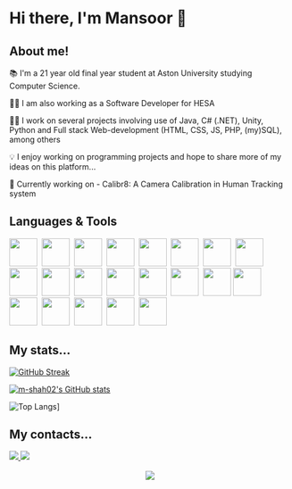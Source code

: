 <body>
  <h1> Hi there, I'm Mansoor 👋</h1>
  
  <h2> About me!</h2>
  <p> 📚 I'm a 21 year old final year student at Aston University studying Computer Science. </p>
  <p> 👨‍💼 I am also working as a Software Developer for HESA </p>
  <p> 👨‍💻 I work on several projects involving use of Java, C# (.NET), Unity, Python and Full stack Web-development (HTML, CSS, JS, PHP, (my)SQL), among others</p>
  <p> 💡 I enjoy working on programming projects and hope to share more of my ideas on this platform...</p>
  <p> 🌱 Currently working on - Calibr8: A Camera Calibration in Human Tracking system</p>
  
  <h2>Languages & Tools</h2>
  <div id="tech-icons">
    <img src="https://cdn.jsdelivr.net/gh/devicons/devicon/icons/csharp/csharp-original.svg" height = 50px width = 50px/>&nbsp;
    <img src="https://cdn.jsdelivr.net/gh/devicons/devicon/icons/dotnetcore/dotnetcore-original.svg" height = 50px width = 50px/>&nbsp;      
    <img src="https://cdn.jsdelivr.net/gh/devicons/devicon/icons/java/java-original-wordmark.svg" height = 50px width = 50px/>&nbsp;
    <img src="https://cdn.jsdelivr.net/gh/devicons/devicon/icons/intellij/intellij-original.svg" height = 50px width = 50px/>&nbsp;
    <img src="https://cdn.jsdelivr.net/gh/devicons/devicon/icons/html5/html5-original.svg" height = 50px width = 50px/>&nbsp;
    <img src="https://cdn.jsdelivr.net/gh/devicons/devicon/icons/bootstrap/bootstrap-original.svg" height = 50px width = 50px/>&nbsp;
    <img src="https://cdn.jsdelivr.net/gh/devicons/devicon/icons/css3/css3-original.svg" height = 50px width = 50px/>&nbsp;
    <img src="https://cdn.jsdelivr.net/gh/devicons/devicon/icons/php/php-original.svg" height = 50px width = 50px/>&nbsp; 
    <img src="https://cdn.jsdelivr.net/gh/devicons/devicon/icons/javascript/javascript-original.svg" height = 50px width = 50px/>&nbsp;
    <img src="https://cdn.jsdelivr.net/gh/devicons/devicon/icons/python/python-original-wordmark.svg" height = 50px width = 50px/>&nbsp;
    <img src="https://cdn.jsdelivr.net/gh/devicons/devicon/icons/pycharm/pycharm-original.svg" height=50px width=50px/>&nbsp;        
    <img src="https://cdn.jsdelivr.net/gh/devicons/devicon/icons/unity/unity-original.svg" height = 50px width = 50px/>&nbsp;
    <img src="https://cdn.jsdelivr.net/gh/devicons/devicon/icons/visualstudio/visualstudio-plain.svg" height = 50px width = 50px/>&nbsp;
    <img src="https://cdn.jsdelivr.net/gh/devicons/devicon/icons/vscode/vscode-original-wordmark.svg" height = 50px width = 50px/>&nbsp;
    <img src="https://cdn.jsdelivr.net/gh/devicons/devicon/icons/mysql/mysql-original.svg" height=50px width=50px/>        
    <img src="https://cdn.jsdelivr.net/gh/devicons/devicon/icons/microsoftsqlserver/microsoftsqlserver-plain.svg" height=50px width=50px/>&nbsp; 
    <img src="https://cdn.jsdelivr.net/gh/devicons/devicon/icons/git/git-original.svg" height = 50px width = 50px/>&nbsp;
    <img src="https://cdn.jsdelivr.net/gh/devicons/devicon/icons/github/github-original.svg" height = 50px width = 50px/>&nbsp;
    <img src="https://cdn.jsdelivr.net/gh/devicons/devicon/icons/jira/jira-original-wordmark.svg" height = 50px width = 50px/>&nbsp;
    <img src="https://cdn.jsdelivr.net/gh/devicons/devicon/icons/confluence/confluence-original.svg" height=50px width=50px/>&nbsp;
    <img src="https://cdn.jsdelivr.net/gh/devicons/devicon/icons/trello/trello-plain.svg" height=50px width=50px/>&nbsp;
  </div>

  <h2>My stats...</h2>
  <a href="https://git.io/streak-stats"><img src="https://github-readme-streak-stats.herokuapp.com?user=m-shah02&theme=dark&date_format=j%20M%5B%20Y%5D" alt="GitHub Streak" /></a>
  
  [![m-shah02's GitHub stats](https://github-readme-stats.vercel.app/api?username=m-shah02&theme=dark&show_icons=true)](https://github.com/anuraghazra/github-readme-stats)

  ![Top Langs](https://github-readme-stats.vercel.app/api/top-langs/?username=m-shah02&layout=compact&theme=vision-friendly-dark)]
  
  <h2> My contacts...</h2>
  <div id = "badges">
    <a href = "https://www.linkedin.com/in/mansoor-shah-20a282225/">
      <img src = "https://img.shields.io/badge/LinkedIn-blue?logo=linkedin&logoColor=white&style=for-the-badge">
    </a>
    <a href = mailto: "mansoorshah488@gmail.com">
      <img src = "https://img.shields.io/badge/Gmail-D14836?style=for-the-badge&logo=gmail&logoColor=white">
    </a>
  </div>
  <br>
  
  <div id="footer" align = "center">
     <img src = "https://komarev.com/ghpvc/?username=m-shah02">
  </div>
</body>

<!--
**m-shah02/m-shah02** is a ✨ _special_ ✨ repository because its `README.md` (this file) appears on your GitHub profile.

Here are some ideas to get you started:

- 🔭 I’m currently working on ...
- 🌱 I’m currently learning ...
- 👯 I’m looking to collaborate on ...
- 🤔 I’m looking for help with ...
- 💬 Ask me about ...
- 📫 How to reach me: ...
- 😄 Pronouns: ...
- ⚡ Fun fact: ...
-->
